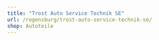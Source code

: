 ```yaml
---
title: "Trost Auto Service Technik SE"
url: /regensburg/trost-auto-service-technik-se/
shop: Autoteile
---
```

